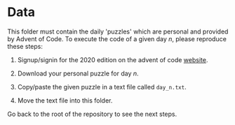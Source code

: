 # Data

This folder must contain the daily 'puzzles' which are personal and provided by Advent of Code. To execute the code of a given day *n*, please reproduce these steps:

1. Signup/signin for the 2020 edition on the advent of code [website](https://adventofcode.com/).

2. Download your personal puzzle for day *n*.

3. Copy/paste the given puzzle in a text file called `day_n.txt`.

4. Move the text file into this folder.

Go back to the root of the repository to see the next steps.
